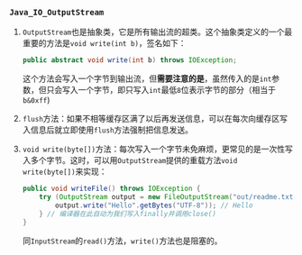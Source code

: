 ### `Java_IO_OutputStream` ###

1. `OutputStream`也是抽象类，它是所有输出流的超类。这个抽象类定义的一个最重要的方法是`void write(int b)`，签名如下：

   ```java
   public abstract void write(int b) throws IOException;
   ```

   这个方法会写入一个字节到输出流，但**需要注意的是**，虽然传入的是`int`参数，但只会写入一个字节，即只写入`int`最低`8`位表示字节的部分（相当于`b&0xff`)

2. `flush`方法：如果不相等缓存区满了以后再发送信息，可以在每次向缓存区写入信息后就立即使用`flush`方法强制把信息发送。

3. `void write(byte[])`方法：每次写入一个字节未免麻烦，更常见的是一次性写入多个字节。这时，可以用`OutputStream`提供的重载方法`void write(byte[])`来实现：

   ```java
   public void writeFile() throws IOException {
       try (OutputStream output = new FileOutputStream("out/readme.txt")) {
           output.write("Hello".getBytes("UTF-8")); // Hello
       } // 编译器在此自动为我们写入finally并调用close()
   }
   ```

   同`InputStream`的`read()`方法，`write()`方法也是阻塞的。